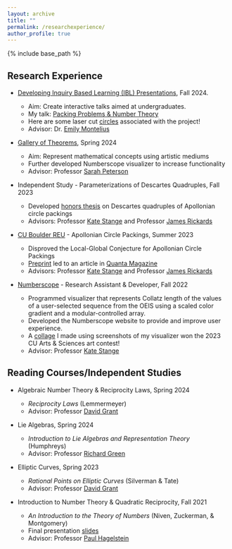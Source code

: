 ```yaml
---
layout: archive
title: ""
permalink: /researchexperience/
author_profile: true
---
```


{% include base_path %}

## Research Experience
* <a href="https://www.colorado.edu/math/creating-interactive-teaching-materials-early-undergraduate-mathematicians">Developing Inquiry Based Learning (IBL) Presentations</a>, Fall 2024.
  * Aim: Create interactive talks aimed at undergraduates.
  * My talk: [Packing Problems & Number Theory](/files/PackingProblemsNumberTheory.pdf)
  * Here are some laser cut <a href="https://clydekertzer.com/files/circles.jpg">circles</a> associated with the project! 
  * Advisor: Dr. <a href="https://www.colorado.edu/math/emily-montelius">Emily Montelius</a> 

* <a href="https://www.colorado.edu/math/gallery-theorems">Gallery of Theorems</a>, Spring 2024
  * Aim: Represent mathematical concepts using artistic mediums
  * Further developed Numberscope visualizer to increase functionality
  * Advisor: Professor <a href="https://sites.google.com/view/sarahpetersen/home">Sarah Peterson</a>

* Independent Study - Parameterizations of Descartes Quadruples, Fall 2023
  * Developed [honors thesis](/files/HonorsThesis.pdf) on Descartes quadruples of Apollonian circle packings
  * Advisors: Professor <a href="https://math.katestange.net">Kate Stange</a> and Professor <a href="https://math.colorado.edu/~jari2770">James Rickards</a>

* <a href="https://www.colorado.edu/math/undergraduate-program/summer-reu/summer-research-past-projects#accordion-1039727886-1">CU Boulder REU</a> - Apollonian Circle Packings, Summer 2023
  * Disproved the Local-Global Conjecture for Apollonian Circle Packings
  * <a href="https://arxiv.org/abs/2307.02749">Preprint</a> led to an article in <a href="https://www.quantamagazine.org/two-students-unravel-a-widely-believed-math-conjecture-20230810/">Quanta Magazine</a>
  * Advisors: Professor <a href="https://math.katestange.net">Kate Stange</a> and Professor <a href="https://math.colorado.edu/~jari2770">James Rickards</a>
  
* <a href="https://numberscope.colorado.edu">Numberscope</a> - Research Assistant & Developer, Fall 2022
  * Programmed visualizer that represents Collatz length of the values of a user-selected sequence from the OEIS using a scaled color gradient and a modular-controlled array.
  * Developed the Numberscope website to provide and improve user experience.
  * A [collage](/files/CollatzHD.jpg) I made using screenshots of my visualizer won the 2023 CU Arts & Sciences art contest!
  * Advisor: Professor <a href="https://math.katestange.net">Kate Stange</a>

## Reading Courses/Independent Studies
* Algebraic Number Theory & Reciprocity Laws, Spring 2024
  * _Reciprocity Laws_ (Lemmermeyer)
  * Advisor: Professor <a href="https://www.colorado.edu/math/david-grant">David Grant</a>

* Lie Algebras, Spring 2024
  * _Introduction to Lie Algebras and Representation Theory_ (Humphreys)
  * Advisor: Professor <a href="https://www.colorado.edu/math/david-grant">Richard Green</a>

* Elliptic Curves, Spring 2023
  * _Rational Points on Elliptic Curves_ (Silverman & Tate)
  * Advisor: Professor <a href="https://www.colorado.edu/math/david-grant">David Grant</a>

* Introduction to Number Theory & Quadratic Reciprocity, Fall 2021
  * _An Introduction to the Theory of Numbers_ (Niven, Zuckerman, & Montgomery)
  * Final presentation [slides](/files/PresentationQuadraticReciprocity.pdf)
  * Advisor: Professor <a href="https://sites.baylor.edu/paul_hagelstein/">Paul Hagelstein</a>

